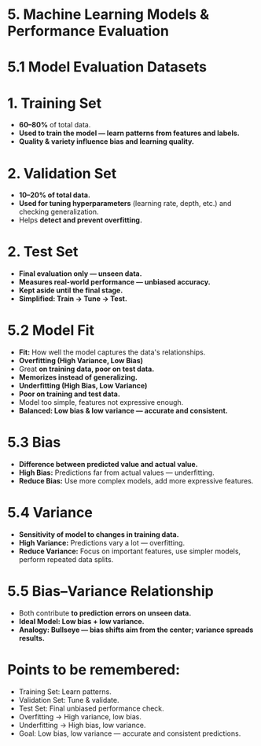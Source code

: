 # 5. Machine Learning Models & Performance Evaluation
# 5.1 Model Evaluation Datasets
# 1. Training Set
- **60–80%** of total data.
- **Used to train the model — learn patterns from features and labels.**
- **Quality & variety influence bias and learning quality.**
# 2. Validation Set
- **10–20% of total data.**
- **Used for tuning hyperparameters** (learning rate, depth, etc.) and checking generalization.
- Helps **detect and prevent overfitting.**
# 2. Test Set
- **Final evaluation only — unseen data.**
- **Measures real-world performance — unbiased accuracy.**
- **Kept aside until the final stage.**
- **Simplified: Train → Tune → Test.**
# 5.2 Model Fit
- **Fit:** How well the model captures the data's relationships.
- **Overfitting (High Variance, Low Bias)**
- Great **on training data, poor on test data.**
- **Memorizes instead of generalizing.**
- **Underfitting (High Bias, Low Variance)**
- **Poor on training and test data.**
- Model too simple, features not expressive enough.
- **Balanced: Low bias & low variance — accurate and consistent.**
# 5.3 Bias
- **Difference between predicted value and actual value.**
- **High Bias:** Predictions far from actual values — underfitting.
- **Reduce Bias:** Use more complex models, add more expressive features.
# 5.4 Variance
- **Sensitivity of model to changes in training data.**
- **High Variance:** Predictions vary a lot — overfitting.
- **Reduce Variance:** Focus on important features, use simpler models, perform repeated data splits.
# 5.5 Bias–Variance Relationship
- Both contribute **to prediction errors on unseen data.**
- **Ideal Model: Low bias + low variance.**
- **Analogy: Bullseye — bias shifts aim from the center; variance spreads results.**
# Points to be remembered:
- Training Set: Learn patterns.
- Validation Set: Tune & validate.
- Test Set: Final unbiased performance check.
- Overfitting → High variance, low bias.
- Underfitting → High bias, low variance.
- Goal: Low bias, low variance — accurate and consistent predictions.
